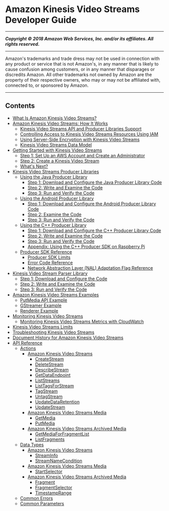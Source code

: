 # Amazon Kinesis Video Streams Developer Guide

-----
*****Copyright &copy; 2018 Amazon Web Services, Inc. and/or its affiliates. All rights reserved.*****

-----
Amazon's trademarks and trade dress may not be used in 
     connection with any product or service that is not Amazon's, 
     in any manner that is likely to cause confusion among customers, 
     or in any manner that disparages or discredits Amazon. All other 
     trademarks not owned by Amazon are the property of their respective
     owners, who may or may not be affiliated with, connected to, or 
     sponsored by Amazon.

-----
## Contents
+ [What Is Amazon Kinesis Video Streams?](what-is-kinesis-video.md)
+ [Amazon Kinesis Video Streams: How It Works](how-it-works.md)
   + [Kinesis Video Streams API and Producer Libraries Support](how-it-works-kinesis-video-api-producer-sdk.md)
   + [Controlling Access to Kinesis Video Streams Resources Using IAM](how-iam.md)
   + [Using Server-Side Encryption with Kinesis Video Streams](how-kms.md)
   + [Kinesis Video Streams Data Model](how-data.md)
+ [Getting Started with Kinesis Video Streams](getting-started.md)
   + [Step 1: Set Up an AWS Account and Create an Administrator](gs-account.md)
   + [Step 2: Create a Kinesis Video Stream](gs-createstream.md)
   + [What's Next?](gs-console-whatnext.md)
+ [Kinesis Video Streams Producer Libraries](producer-sdk.md)
   + [Using the Java Producer Library](producer-sdk-javaapi.md)
      + [Step 1: Download and Configure the Java Producer Library Code](producersdk-javaapi-downloadcode.md)
      + [Step 2: Write and Examine the Code](producersdk-javaapi-writecode.md)
      + [Step 3: Run and Verify the Code](producersdk-javaapi-reviewcode.md)
   + [Using the Android Producer Library](producer-sdk-android.md)
      + [Step 1: Download and Configure the Android Producer Library Code](producersdk-android-downloadcode.md)
      + [Step 2: Examine the Code](producersdk-android-writecode.md)
      + [Step 3: Run and Verify the Code](producersdk-android-reviewcode.md)
   + [Using the C++ Producer Library](producer-sdk-cpp.md)
      + [Step 1: Download and Configure the C++ Producer Library Code](producersdk-cpp-download.md)
      + [Step 2: Write and Examine the Code](producersdk-cpp-write.md)
      + [Step 3: Run and Verify the Code](producersdk-cpp-test.md)
      + [Appendix: Using the C++ Producer SDK on Raspberry Pi](producersdk-cpp-rpi.md)
   + [Producer SDK Reference](producer-reference.md)
      + [Producer SDK Limits](producer-sdk-limits.md)
      + [Error Code Reference](producer-sdk-errors.md)
      + [Network Abstraction Layer (NAL) Adaptation Flag Reference](producer-reference-nal.md)
+ [Kinesis Video Stream Parser Library](parser-library.md)
   + [Step 1: Download and Configure the Code](parser-library-download.md)
   + [Step 2: Write and Examine the Code](parser-library-write.md)
   + [Step 3: Run and Verify the Code](parser-library-run.md)
+ [Amazon Kinesis Video Streams Examples](examples.md)
   + [PutMedia API Example](examples-putmedia.md)
   + [GStreamer Example](examples-gstreamer.md)
   + [Renderer Example](examples-renderer.md)
+ [Monitoring Kinesis Video Streams](monitoring.md)
   + [Monitoring Kinesis Video Streams Metrics with CloudWatch](monitoring-cloudwatch.md)
+ [Kinesis Video Streams Limits](limits.md)
+ [Troubleshooting Kinesis Video Streams](troubleshooting.md)
+ [Document History for Amazon Kinesis Video Streams](doc-history.md)
+ [API Reference](API_Reference.md)
   + [Actions](API_Operations.md)
      + [Amazon Kinesis Video Streams](API_Operations_Amazon_Kinesis_Video_Streams.md)
         + [CreateStream](API_CreateStream.md)
         + [DeleteStream](API_DeleteStream.md)
         + [DescribeStream](API_DescribeStream.md)
         + [GetDataEndpoint](API_GetDataEndpoint.md)
         + [ListStreams](API_ListStreams.md)
         + [ListTagsForStream](API_ListTagsForStream.md)
         + [TagStream](API_TagStream.md)
         + [UntagStream](API_UntagStream.md)
         + [UpdateDataRetention](API_UpdateDataRetention.md)
         + [UpdateStream](API_UpdateStream.md)
      + [Amazon Kinesis Video Streams Media](API_Operations_Amazon_Kinesis_Video_Streams_Media.md)
         + [GetMedia](API_dataplane_GetMedia.md)
         + [PutMedia](API_dataplane_PutMedia.md)
      + [Amazon Kinesis Video Streams Archived Media](API_Operations_Amazon_Kinesis_Video_Streams_Archived_Media.md)
         + [GetMediaForFragmentList](API_reader_GetMediaForFragmentList.md)
         + [ListFragments](API_reader_ListFragments.md)
   + [Data Types](API_Types.md)
      + [Amazon Kinesis Video Streams](API_Types_Amazon_Kinesis_Video_Streams.md)
         + [StreamInfo](API_StreamInfo.md)
         + [StreamNameCondition](API_StreamNameCondition.md)
      + [Amazon Kinesis Video Streams Media](API_Types_Amazon_Kinesis_Video_Streams_Media.md)
         + [StartSelector](API_dataplane_StartSelector.md)
      + [Amazon Kinesis Video Streams Archived Media](API_Types_Amazon_Kinesis_Video_Streams_Archived_Media.md)
         + [Fragment](API_reader_Fragment.md)
         + [FragmentSelector](API_reader_FragmentSelector.md)
         + [TimestampRange](API_reader_TimestampRange.md)
   + [Common Errors](CommonErrors.md)
   + [Common Parameters](CommonParameters.md)